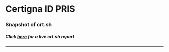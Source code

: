 # Certigna ID PRIS
### Snapshot of crt.sh
##### Click [here](https://crt.sh/?q=EE1E560340E52F60AC018414FBA5FD48FCC10EDF0644A6407ACF424547AA6AAE) for a live crt.sh report

---
